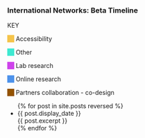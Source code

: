 
<link rel="stylesheet" href="https://scotentsd.github.io/resources/timeline.css?ver=14">
<link href="https://fonts.googleapis.com/css?family=Roboto&display=swap" rel="stylesheet">
<section id="timeline">
<h3>International Networks: Beta Timeline</h3>
<div class="colour_key">
  <p class="colour_key_heading">KEY</p>
  <p><span style="background-color: #f5c44b">&nbsp;&nbsp;&nbsp;&nbsp;</span> Accessibility</p>
  <p><span style="background-color: #3ee9d1">&nbsp;&nbsp;&nbsp;&nbsp;</span> Other</p>
  <p><span style="background-color: #ce43eb">&nbsp;&nbsp;&nbsp;&nbsp;</span> Lab research</p>
  <p><span style="background-color: #4d92eb">&nbsp;&nbsp;&nbsp;&nbsp;</span> Online research</p>
  <p><span style="background-color: #935300">&nbsp;&nbsp;&nbsp;&nbsp;</span> Partners collaboration - co-design</p>
</div>

<ul class="timeline_ul">
  {% for post in site.posts reversed %}
      <li class="timeline_card">
        <div class="timeline_head {{post.type}}">
          <div class="date_{{post.type}}" > {{ post.display_date }} </div>
          <!-- <br>  -->
          <div class="type_{{post.type}}" > </div>  
        </div>
        <div class="timeline_body">
          {{ post.excerpt }}
        </div>
        <!-- <span class="initials">{{ post.initials }}</span> -->
     </li>
  {% endfor %}
</ul>


</section>
